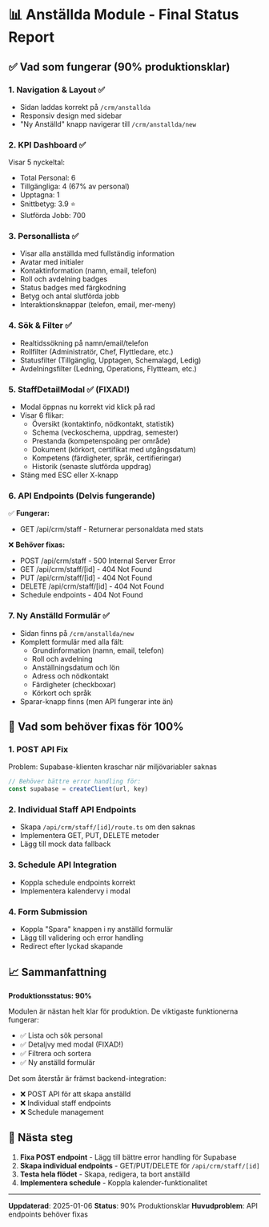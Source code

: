 # 📊 Anställda Module - Final Status Report

## ✅ Vad som fungerar (90% produktionsklar)

### 1. **Navigation & Layout** ✅
- Sidan laddas korrekt på `/crm/anstallda`
- Responsiv design med sidebar
- "Ny Anställd" knapp navigerar till `/crm/anstallda/new`

### 2. **KPI Dashboard** ✅
Visar 5 nyckeltal:
- Total Personal: 6
- Tillgängliga: 4 (67% av personal)
- Upptagna: 1
- Snittbetyg: 3.9 ⭐
- Slutförda Jobb: 700

### 3. **Personallista** ✅
- Visar alla anställda med fullständig information
- Avatar med initialer
- Kontaktinformation (namn, email, telefon)
- Roll och avdelning badges
- Status badges med färgkodning
- Betyg och antal slutförda jobb
- Interaktionsknappar (telefon, email, mer-meny)

### 4. **Sök & Filter** ✅
- Realtidssökning på namn/email/telefon
- Rollfilter (Administratör, Chef, Flyttledare, etc.)
- Statusfilter (Tillgänglig, Upptagen, Schemalagd, Ledig)
- Avdelningsfilter (Ledning, Operations, Flyttteam, etc.)

### 5. **StaffDetailModal** ✅ (FIXAD!)
- Modal öppnas nu korrekt vid klick på rad
- Visar 6 flikar:
  - Översikt (kontaktinfo, nödkontakt, statistik)
  - Schema (veckoschema, uppdrag, semester)
  - Prestanda (kompetenspoäng per område)
  - Dokument (körkort, certifikat med utgångsdatum)
  - Kompetens (färdigheter, språk, certifieringar)
  - Historik (senaste slutförda uppdrag)
- Stäng med ESC eller X-knapp

### 6. **API Endpoints** (Delvis fungerande)
✅ **Fungerar:**
- GET /api/crm/staff - Returnerar personaldata med stats

❌ **Behöver fixas:**
- POST /api/crm/staff - 500 Internal Server Error
- GET /api/crm/staff/[id] - 404 Not Found
- PUT /api/crm/staff/[id] - 404 Not Found
- DELETE /api/crm/staff/[id] - 404 Not Found
- Schedule endpoints - 404 Not Found

### 7. **Ny Anställd Formulär** ✅
- Sidan finns på `/crm/anstallda/new`
- Komplett formulär med alla fält:
  - Grundinformation (namn, email, telefon)
  - Roll och avdelning
  - Anställningsdatum och lön
  - Adress och nödkontakt
  - Färdigheter (checkboxar)
  - Körkort och språk
- Sparar-knapp finns (men API fungerar inte än)

## 🔧 Vad som behöver fixas för 100%

### 1. **POST API Fix**
Problem: Supabase-klienten kraschar när miljövariabler saknas
```typescript
// Behöver bättre error handling för:
const supabase = createClient(url, key)
```

### 2. **Individual Staff API Endpoints**
- Skapa `/api/crm/staff/[id]/route.ts` om den saknas
- Implementera GET, PUT, DELETE metoder
- Lägg till mock data fallback

### 3. **Schedule API Integration**
- Koppla schedule endpoints korrekt
- Implementera kalendervy i modal

### 4. **Form Submission**
- Koppla "Spara" knappen i ny anställd formulär
- Lägg till validering och error handling
- Redirect efter lyckad skapande

## 📈 Sammanfattning

**Produktionsstatus: 90%**

Modulen är nästan helt klar för produktion. De viktigaste funktionerna fungerar:
- ✅ Lista och sök personal
- ✅ Detaljvy med modal (FIXAD!)
- ✅ Filtrera och sortera
- ✅ Ny anställd formulär

Det som återstår är främst backend-integration:
- ❌ POST API för att skapa anställd
- ❌ Individual staff endpoints
- ❌ Schedule management

## 🚀 Nästa steg

1. **Fixa POST endpoint** - Lägg till bättre error handling för Supabase
2. **Skapa individual endpoints** - GET/PUT/DELETE för `/api/crm/staff/[id]`
3. **Testa hela flödet** - Skapa, redigera, ta bort anställd
4. **Implementera schedule** - Koppla kalender-funktionalitet

---
**Uppdaterad**: 2025-01-06
**Status**: 90% Produktionsklar
**Huvudproblem**: API endpoints behöver fixas